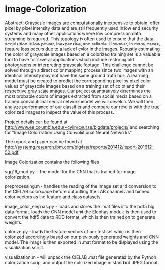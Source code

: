 # Image-Colorization

Abstract: Grayscale images are computationally inexpensive to obtain, offer pixel by pixel intensity data and are still frequently used in low end security systems and many other applications where low compression data streaming is required. This topology is often used to ensure that the data acquisition is low power, inexpensive, and reliable. However, in many cases, feature loss occurs due to a lack of color in the images. Robustly estimating the color of grayscale images based on a colorized training set is a valuable tool to have for several applications which include restoring old photographs or interpreting grayscale footage. This challenge cannot be solved through a direct color mapping process since two images with an identical intensity may not have the same ground truth hue. A learning model must be created to predict the corresponding pixel by pixel color values of grayscale images based on a training set of color and their respective gray scale images. Our project quantitatively determines the most probable colors of images extracted from social media based on a trained convolutional neural network model we will develop. We will then analyze performance of our classifier and compare our results with the true colorized images to inspect the value of this process.

Project details can be found at http://www.ee.columbia.edu/~cylin/course/bigdata/projects/ and searching for "Image Colorization Using Convolutional Neural Networks"

The report and paper can be found at http://systemg.research.ibm.com/bigdata/reports/201412/report-201612-52.pdf

Image Colorization contains the following files 

vgg16_mod.py - The model for the CNN that is trained for image colorization. 

preprocessing.m - handles the reading of the image set and conversion to the CIELAB colorspace before outputting the LAB channels and binned color vectors as the feature and class datasets.

image_color_elephas.py - loads and stores the .mat files into the hdf5 big data format. loads the CNN model and the Elephas module is then used to convert the hdf5 data to RDD format, which is then trained on to generate weights.


colorize.py - loads the feature vectors of our test set which is then colorized accordingly based on our previously generated weights and CNN model. The image is then exported in .mat format to be displayed using the visualization script. 

visualization.m - will unpack the CIELAB .mat file generated by the Python colorization script and output the colorized image in standard JPEG format.
